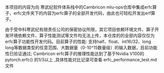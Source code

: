   本项目的内容为向 寒武纪软件体系栈中的Cambricon mlu-ops仓库中集成erfc算子，erfc文件夹下的内容为erfc算子的全部开发代码，由此也可轻松开发出erf算子。
  
  由于受中科寒武纪有限责任公司的保密协议所限，其它项目依赖环境文件、算子开发环境依赖文件、算子性能测试等文件均无法上传，本仓库的的全部内容仅仅为erfc算子功能性开发代码。目前算子的性能: 支持half、float、int16/32、long long等数据类型的任意范围、大数据量（0-10^15数量级）的输入数据，目前功能性已验证通过; Cambricon erfc算子的推理性能达到了基于Nvidia V100的 pytorch.erfc() 的1/3以上 ,具体性能对比记录可查看 erfc_performance_test.md文件

  


  
